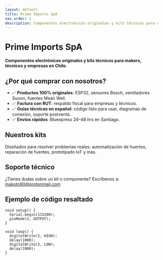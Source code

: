 ```yaml
---
layout: default
title: Prime Imports SpA
nav_order: 1
description: Componentes electrónicos originales y kits técnicos para makers, técnicos y empresas en Chile.
---
```


# Prime Imports SpA

**Componentes electrónicos originales y kits técnicos para makers, técnicos y empresas en Chile.**

## ¿Por qué comprar con nosotros?

- ✅ **Productos 100% originales**: ESP32, sensores Bosch, ventiladores Sunon, fuentes Mean Well.
- ✅ **Factura con RUT**: respaldo fiscal para empresas y técnicos.
- ✅ **Guías técnicas en español**: código listo para usar, diagramas de conexión, soporte postventa.
- ✅ **Envíos rápidos**: Bluexpress 24–48 hrs en Santiago.

## Nuestros kits

Diseñados para resolver problemas reales: automatización de huertos, reparación de fuentes, prototipado IoT y más.

## Soporte técnico

¿Tienes dudas sobre un kit o componente? Escríbenos a: [makoto90@protonmail.com](mailto:makoto90@protonmail.com)

## Ejemplo de código resaltado

```arduino
void setup() {
  Serial.begin(115200);
  pinMode(2, OUTPUT);
}

void loop() {
  digitalWrite(2, HIGH);
  delay(1000);
  digitalWrite(2, LOW);
  delay(1000);
}
